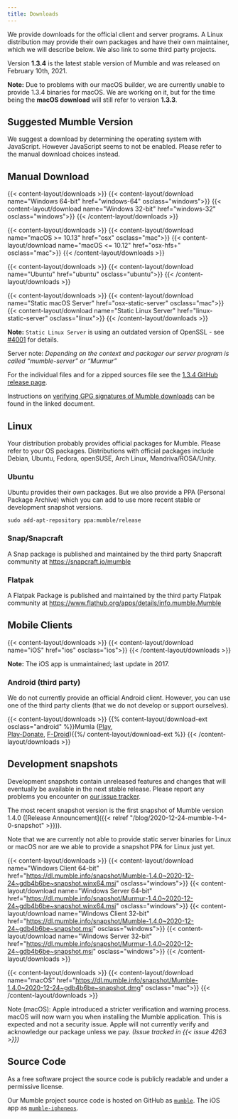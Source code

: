 ```yaml
---
title: Downloads
---
```

We provide downloads for the official client and server programs. A Linux distribution may provide their own packages and have their own maintainer,
which we will describe below. We also link to some third party projects.

Version **1.3.4** is the latest stable version of Mumble and was released on February 10th, 2021.

**Note:** Due to problems with our macOS builder, we are currently unable to provide 1.3.4 binaries for macOS. We are working on it, but for the time
being the **macOS download** will still refer to version **1.3.3**.

## Suggested Mumble Version

<div id="suggested-download" style="display: grid; grid-template-columns: auto 1fr;">We suggest a download by determining the operating system with
JavaScript. However JavaScript seems to not be enabled. Please refer to the manual download choices instead.</div>
<script>
'use strict'
/* For win always Win32 on Firefox and Chrome */
function parsePlatform(value) {
    value = value.toLowerCase()
    if (value.includes('Windows NT')) {
        if (value.includes('win64') || value.includes('wow64')) {
            return 'win64'
        }
        return 'win32'
    }
    if (value.includes('windows')) {
        return 'win64'
    }
    if (value.includes('Mac OS X') || value.includes('macOS')) {
        return 'macos'
    }
    if (value.includes('android')) {
        return 'android'
    }
    if (value.includes('linux')) {
        return 'linux'
    }
}
function getPlatform() {
    return parsePlatform(navigator.oscpu) || parsePlatform(navigator.appVersion) || parsePlatform(navigator.userAgent) || parsePlatform(navigator.platform)
}
function getButton(href, icon, caption) {
    return '<a class="suggested-download-button" href="' + href + '"><img class="suggested-download-button-icon" src="/css/icons/' + icon + '"><div class="suggested-download-button-caption">' + caption + '</div></a>'
}
function getPlatformContent(platform) {
    switch (platform) {
        case 'win64':
            return getButton('windows-64', 'windows.svg', 'Mumble for Windows 64-bit')
        case 'win32':
            return getButton('windows-32', 'windows.svg', 'Mumble for Windows 32-bit')
        case 'linux':
            return getButton('ubuntu', 'ubuntu.svg', 'Mumble PPA for Ubuntu')
        case 'macos':
            return getButton('osx', 'apple.svg', 'Mumble for macOS >= 10.13')
        default:
            return 'We could not determine the OS you are browsing this website on. Please choose the appropriate download yourself.'
            break;
    }
}
document.getElementById('suggested-download').innerHTML = getPlatformContent(getPlatform())
</script>

## Manual Download

{{< content-layout/downloads >}}
{{< content-layout/download name="Windows 64-bit" href="windows-64" osclass="windows">}}
{{< content-layout/download name="Windows 32-bit" href="windows-32" osclass="windows">}}
{{< /content-layout/downloads >}}

{{< content-layout/downloads >}}
{{< content-layout/download name="macOS >= 10.13" href="osx" osclass="mac">}}
{{< content-layout/download name="macOS <= 10.12" href="osx-hfs+" osclass="mac">}}
{{< /content-layout/downloads >}}

{{< content-layout/downloads >}}
{{< content-layout/download name="Ubuntu" href="ubuntu" osclass="ubuntu">}}
{{< /content-layout/downloads >}}

{{< content-layout/downloads >}}
{{< content-layout/download name="Static macOS Server" href="osx-static-server" osclass="mac">}}
{{< content-layout/download name="Static Linux Server" href="linux-static-server" osclass="linux">}}
{{< /content-layout/downloads >}}

**Note:** `Static Linux Server` is using an outdated version of OpenSSL - see [#4001](https://github.com/mumble-voip/mumble/issues/4001) for details. 

Server note: *Depending on the context and packager our server program is called “mumble-server” or “Murmur”*

For the individual files and for a zipped sources file see the [1.3.4 GitHub release page](https://github.com/mumble-voip/mumble/releases/tag/1.3.4).

Instructions on [verifying GPG signatures of Mumble downloads](https://github.com/mumble-voip/mumble-gpg-signatures/blob/master/gpg.txt) can be found
in the linked document.

## Linux

Your distribution probably provides official packages for Mumble. Please refer to your OS packages. Distributions with official packages include
Debian, Ubuntu, Fedora, openSUSE, Arch Linux, Mandriva/ROSA/Unity.

### Ubuntu

Ubuntu provides their own packages. But we also provide a PPA (Personal Package Archive) which you can add to use more recent stable or development
snapshot versions.

    sudo add-apt-repository ppa:mumble/release

### Snap/Snapcraft

A Snap package is published and maintained by the third party Snapcraft community at <https://snapcraft.io/mumble>

### Flatpak

A Flatpak Package is published and maintained by the third party Flatpak community at <https://www.flathub.org/apps/details/info.mumble.Mumble>

## Mobile Clients

{{< content-layout/downloads >}}
{{< content-layout/download name="iOS" href="ios" osclass="ios">}}
{{< /content-layout/downloads >}}

**Note:** The iOS app is unmaintained; last update in 2017.

### Android (third party)

We do not currently provide an official Android client. However, you can use one of the third party clients (that we do not develop or support
ourselves).

{{< content-layout/downloads >}}
{{% content-layout/download-ext osclass="android" %}}Mumla ([Play](https://play.google.com/store/apps/details?id=se.lublin.mumla),<br>[Play-Donate](https://play.google.com/store/apps/details?id=se.lublin.mumla.donation), [F-Droid](https://f-droid.org/packages/se.lublin.mumla)){{%/ content-layout/download-ext %}}
{{< /content-layout/downloads >}}

## Development snapshots

Development snapshots contain unreleased features and changes that will eventually be available in the next stable release. Please report any problems
you encounter on [our issue tracker](https://github.com/mumble-voip/mumble/issues).

The most recent snapshot version is the first snapshot of Mumble version 1.4.0
([Release Announcement]({{< relref "/blog/2020-12-24-mumble-1-4-0-snapshot" >}})).

Note that we are currently not able to provide static server binaries for Linux or macOS nor are we able to provide a snapshot PPA for Linux just yet.

{{< content-layout/downloads >}}
{{< content-layout/download name="Windows Client 64-bit" href="https://dl.mumble.info/snapshot/Mumble-1.4.0~2020-12-24~gdb4b6be~snapshot.winx64.msi" osclass="windows">}}
{{< content-layout/download name="Windows Server 64-bit" href="https://dl.mumble.info/snapshot/Murmur-1.4.0~2020-12-24~gdb4b6be~snapshot.winx64.msi" osclass="windows">}}
{{< content-layout/download name="Windows Client 32-bit" href="https://dl.mumble.info/snapshot/Mumble-1.4.0~2020-12-24~gdb4b6be~snapshot.msi" osclass="windows">}}
{{< content-layout/download name="Windows Server 32-bit" href="https://dl.mumble.info/snapshot/Murmur-1.4.0~2020-12-24~gdb4b6be~snapshot.msi" osclass="windows">}}
{{< /content-layout/downloads >}}

{{< content-layout/downloads >}}
{{< content-layout/download name="macOS" href="https://dl.mumble.info/snapshot/Mumble-1.4.0~2020-12-24~gdb4b6be~snapshot.dmg" osclass="mac">}}
{{< /content-layout/downloads >}}

Note (macOS): Apple introduced a stricter verification and warning process. macOS will now warn you when installing the Mumble application. This is
expected and not a security issue. Apple will not currently verify and acknowledge our package unless we pay. *(Issue tracked in {{< issue 4263 >}})*

## Source Code

As a free software project the source code is publicly readable and under a permissive license.

Our Mumble project source code is hosted on GitHub as [`mumble`](https://github.com/mumble-voip/mumble). The iOS app as
[`mumble-iphoneos`](https://github.com/mumble-voip/mumble-iphoneos).

